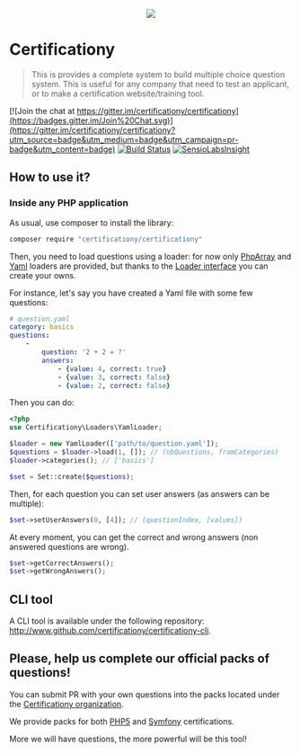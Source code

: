 <p align="center">
    <img src="https://avatars0.githubusercontent.com/u/8029934?v=3&s=200">
</p>

# Certificationy
> This is provides a complete system to build multiple choice question system. This is useful for any company that need to test an applicant,
  or to make a certification website/training tool.

[![Join the chat at https://gitter.im/certificationy/certificationy](https://badges.gitter.im/Join%20Chat.svg)](https://gitter.im/certificationy/certificationy?utm_source=badge&utm_medium=badge&utm_campaign=pr-badge&utm_content=badge) 
[![Build Status](https://secure.travis-ci.org/certificationy/certificationy.png?branch=master)](http://travis-ci.org/certificationy/certificationy) 
[![SensioLabsInsight](https://insight.sensiolabs.com/projects/cd3b6bc1-632e-491a-abfc-43edc390e1cc/mini.png)](https://insight.sensiolabs.com/projects/cd3b6bc1-632e-491a-abfc-43edc390e1cc)

## How to use it?

### Inside any PHP application

As usual, use composer to install the library:

```bash
composer require "certificationy/certificationy"
```

Then, you need to load questions using a loader: for now only [PhpArray](Loaders/PhpArrayLoader.php) and [Yaml](Loaders/YamlLoader.php) loaders
are provided, but thanks to the [Loader interface](Interfaces/LoaderInterface.php) you can create your owns.

For instance, let's say you have created a Yaml file with some few questions:

```yaml
# question.yaml
category: basics
questions:
    -
        question: '2 + 2 = ?'
        answers:
            - {value: 4, correct: true}
            - {value: 3, correct: false}
            - {value: 2, correct: false}
```

Then you can do:

```php
<?php
use Certificationy\Loaders\YamlLoader;

$loader = new YamlLoader(['path/to/question.yaml']);
$questions = $loader->load(1, []); // (nbQuestions, fromCategories)
$loader->categories(); // ['basics']

$set = Set::create($questions);
```

Then, for each question you can set user answers (as answers can be multiple):

```php
$set->setUserAnswers(0, [4]); // (questionIndex, [values])
```

At every moment, you can get the correct and wrong answers (non answered questions are wrong).

```php
$set->getCorrectAnswers();
$set->getWrongAnswers();
```

## CLI tool

A CLI tool is available under the following repository: http://www.github.com/certificationy/certificationy-cli.

## Please, help us complete our official packs of questions!

You can submit PR with your own questions into the packs located under the [Certificationy organization](https://github.com/certificationy).

We provide packs for both [PHP5](https://github.com/certificationy/php-pack) and [Symfony](https://github.com/certificationy/symfony-pack) certifications.

More we will have questions, the more powerful will be this tool!
